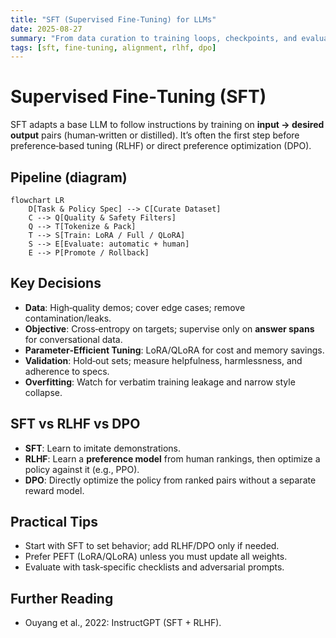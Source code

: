 ```yaml
---
title: "SFT (Supervised Fine‑Tuning) for LLMs"
date: 2025-08-27
summary: "From data curation to training loops, checkpoints, and evaluation; and how SFT differs from RLHF/DPO."
tags: [sft, fine-tuning, alignment, rlhf, dpo]
---
```


# Supervised Fine‑Tuning (SFT)

SFT adapts a base LLM to follow instructions by training on **input → desired output** pairs (human‑written or distilled). It’s often the first step before preference‑based tuning (RLHF) or direct preference optimization (DPO).

## Pipeline (diagram)

```mermaid
flowchart LR
    D[Task & Policy Spec] --> C[Curate Dataset]
    C --> Q[Quality & Safety Filters]
    Q --> T[Tokenize & Pack]
    T --> S[Train: LoRA / Full / QLoRA]
    S --> E[Evaluate: automatic + human]
    E --> P[Promote / Rollback]
```

## Key Decisions

- **Data**: High‑quality demos; cover edge cases; remove contamination/leaks.
- **Objective**: Cross‑entropy on targets; supervise only on **answer spans** for conversational data.
- **Parameter‑Efficient Tuning**: LoRA/QLoRA for cost and memory savings.
- **Validation**: Hold‑out sets; measure helpfulness, harmlessness, and adherence to specs.
- **Overfitting**: Watch for verbatim training leakage and narrow style collapse.

## SFT vs RLHF vs DPO

- **SFT**: Learn to imitate demonstrations.
- **RLHF**: Learn a **preference model** from human rankings, then optimize a policy against it (e.g., PPO).
- **DPO**: Directly optimize the policy from ranked pairs without a separate reward model.

## Practical Tips

- Start with SFT to set behavior; add RLHF/DPO only if needed.
- Prefer PEFT (LoRA/QLoRA) unless you must update all weights.
- Evaluate with task‑specific checklists and adversarial prompts.

## Further Reading
- Ouyang et al., 2022: InstructGPT (SFT + RLHF).
